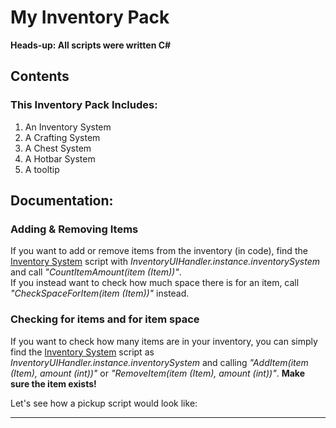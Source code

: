 <h1>My Inventory Pack</h1>
<b>Heads-up: All scripts were written C#</b>
<h2>Contents</h2>
<h3>This Inventory Pack Includes:</h3>
<ol>
  <li>An Inventory System</li>
  <li>A Crafting System</li>
  <li>A Chest System</li>
  <li>A Hotbar System</li>
  <li>A tooltip</li>
</ol>
<h2>Documentation:</h2>
<h3>Adding & Removing Items</h3>
<p>
  If you want to add or remove items from the inventory (in code), find the <u>Inventory System</u>
  script with <em>InventoryUIHandler.instance.inventorySystem</em> and call <em>"CountItemAmount(item (Item))"</em>.<br>
  If you instead want to check how much space there is for an item, call <em>"CheckSpaceForItem(item (Item))"</em> instead.
</p>
<h3>Checking for items and for item space</h3>
<p>
  If you want to check how many items are in your inventory, you can simply find the <u>Inventory System</u>
  script as <em>InventoryUIHandler.instance.inventorySystem</em> and calling <em>"AddItem(item (Item), amount (int))"</em>
  or <em>"RemoveItem(item (Item), amount (int))"</em>. <b>Make sure the item exists!</b>
</p>
Let's see how a pickup script would look like:
<hr>
